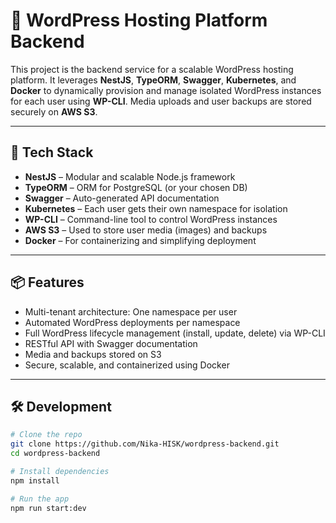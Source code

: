 # 🚀 WordPress Hosting Platform Backend

This project is the backend service for a scalable WordPress hosting platform. It leverages **NestJS**, **TypeORM**, **Swagger**, **Kubernetes**, and **Docker** to dynamically provision and manage isolated WordPress instances for each user using **WP-CLI**. Media uploads and user backups are stored securely on **AWS S3**.

---

## 🧰 Tech Stack

- **NestJS** – Modular and scalable Node.js framework
- **TypeORM** – ORM for PostgreSQL (or your chosen DB)
- **Swagger** – Auto-generated API documentation
- **Kubernetes** – Each user gets their own namespace for isolation
- **WP-CLI** – Command-line tool to control WordPress instances
- **AWS S3** – Used to store user media (images) and backups
- **Docker** – For containerizing and simplifying deployment

---

## 📦 Features

- Multi-tenant architecture: One namespace per user
- Automated WordPress deployments per namespace
- Full WordPress lifecycle management (install, update, delete) via WP-CLI
- RESTful API with Swagger documentation
- Media and backups stored on S3
- Secure, scalable, and containerized using Docker

---

## 🛠️ Development

```bash
# Clone the repo
git clone https://github.com/Nika-HISK/wordpress-backend.git
cd wordpress-backend

# Install dependencies
npm install

# Run the app
npm run start:dev

